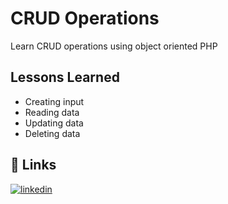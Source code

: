 # CRUD Operations

Learn CRUD operations using object oriented PHP




## Lessons Learned

* Creating input
* Reading data
* Updating data
* Deleting data
## 🔗 Links

[![linkedin](https://img.shields.io/badge/linkedin-0A66C2?style=for-the-badge&logo=linkedin&logoColor=white)](https://www.linkedin.com/in/stephanie-kibet-0610bb1b1/)

